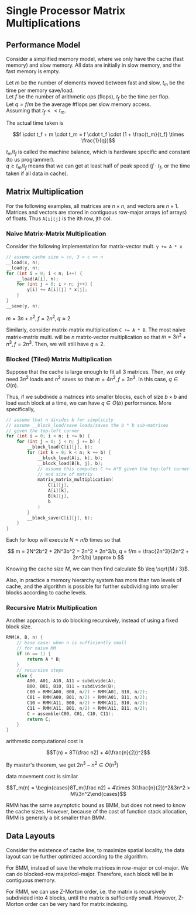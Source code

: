 # Single Processor Matrix Multiplications

## Performance Model
Consider a simplified memory model, where we only have the cache (fast memory) and slow memory. All data are initially in slow memory, and the fast memory is empty. 

Let $m$ be the number of elements moved between fast and slow, $t_m$ be the time per memory save/load.   
Let $f$ be the number of arithmetic ops (flops), $t_f$ be the time per flop.  
Let $q = f/m$ be the average #flops per slow memory access.   
Assuming that $t_f << t_m$. 

The actual time taken is 

$$f \cdot t_f + m \cdot t_m = f \cdot t_f \cdot (1 + \frac{t_m}{t_f} \times \frac{1}{q})$$

$t_m/t_f$ is called the machine balance, which is hardware specific and constant (to us programmer).  
$q\geq t_m/t_f$ means that we can get at least half of peak speed ($f\cdot t_f$, or the time taken if all data in cache). 

## Matrix Multiplication
For the following examples, all matrices are $n\times n$, and vectors are $n\times 1$. Matrices and vectors are stored in contiguous row-major arrays (of arrays) of floats. Thus `A[i][j]` is the ith row, jth col. 

### Naive Matrix-Matrix Multiplication
Consider the following implementation for matrix-vector mult. `y += A * x`

```c
// assume cache size = cn, 3 < c << n
__load(x, n);
__load(y, n);
for (int i = 0; i < n; i++) {
    __load(A[i], n);
    for (int j = 0; i < n; j++) {
        y[i] += A[i][j] * x[j];
    }
}
__save(y, n);
```

$m = 3n + n^2, f = 2n^2, q \approx 2$

Similarly, consider matrix-matrix multiplication `C += A * B`. The most naive matrix-matrix multi. will be $n$ matrix-vector multiplication so that $m = 3n^2+n^3, f = 2n^3$. Then, we will still have $q\approx 2$. 

### Blocked (Tiled) Matrix Multiplication

Suppose that the cache is large enough to fit all 3 matrices. Then, we only need $3n^2$ loads and $n^2$ saves so that $m = 4n^2, f = 3n^3$. In this case, $q \in O(n)$. 

Thus, if we subdivide a matrices into smaller blocks, each of size $b\times b$ and load each block at a time, we can have $q\in O(b)$ performance. More specifically,

``` c title="blocked matrix multiplication"
// assume that n divides b for simplicity
// assume __block_load/save loads/saves the b * b sub-matrices 
// given the top-left corner
for (int i = 0; i < n; i += b) {
    for (int j = 0; j < n; j += b) {
        __block_load(C[i][j], b);
        for (int k = 0; k < n; k += b) {
            __block_load(A[i, k], b);
            __block_load(B[k, j], b);
            // assume this computes C += A*B given the top-left corner
            // and size of matrix
            matrix_matrix_multiplication(
                C[i][j], 
                A[i][k], 
                B[k][j],
                b
            )
        }
        __block_save(C[i][j], b);
    }
}
```

Each for loop will execute $N = n/b$ times so that 

$$
m = 2N^2b^2 + 2N^3b^2 = 2n^2 + 2n^3/b, q = f/m = \frac{2n^3}{2n^2 + 2n^3/b} \approx b
$$

Knowing the cache size $M$, we can then find calculate $b \leq \sqrt{M / 3}$. 

Also, in practice a memory hierarchy system has more than two levels of cache, and the algorithm is possible for further subdividing into smaller blocks according to cache levels.

### Recursive Matrix Multiplication
Another approach is to do blocking recursively, instead of using a fixed block size. 

```c title="Recursive matrix multiplication"
RMM(A, B, n) {
    // base case: when n is sufficiently small
    // for naive MM
    if (n == 1) {
        return A * B;
    }
    // recursive steps
    else {
        A00, A01, A10, A11 = subdivide(A);
        B00, B01, B10, B11 = subdivide(B);
        C00 = RMM(A00, B00, n/2) + RMM(A01, B10, n/2);
        C01 = RMM(A00, B01, n/2) + RMM(A01, B11, n/2);
        C10 = RMM(A11, B00, n/2) + RMM(A11, B10, n/2);
        C11 = RMM(A11, B01, n/2) + RMM(A11, B11, n/2);
        C = assemble(C00, C01, C10, C11);
        return C;
    }
}
```

arithmetic computational cost is 

$$T(n) = 8T(\frac n2) + 4(\frac{n}{2})^2$$

By master's theorem, we get $2n^3 - n^2 \in O(n^3)$

data movement cost is similar

$$T_m(n) = \begin{cases}8T_m(\frac n2) + 4\times 3(\frac{n}{2})^2&3n^2 > M\\3n^2\end{cases}$$

RMM has the same asymptotic bound as BMM, but does not need to know the cache sizes. However, because of the cost of function stack allocation, RMM is generally a bit smaller than BMM. 

## Data Layouts
Consider the existence of cache line, to maximize spatial locality, the data layout can be further optimized according to the algorithm. 

For BMM, instead of save the whole matrices in row-major or col-major. We can do blocked-row major/col-major. Therefore, each block will be in contiguous memory. 

For RMM, we can use Z-Morton order, i.e. the matrix is recursively subdivided into 4 blocks, until the matrix is sufficiently small. However, Z-Morton order can be very hard for matrix indexing. 


